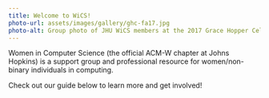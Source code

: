 ```yaml
---
title: Welcome to WiCS!
photo-url: assets/images/gallery/ghc-fa17.jpg
photo-alt: Group photo of JHU WiCS members at the 2017 Grace Hopper Celebration
---
```


Women in Computer Science (the official ACM-W chapter at Johns Hopkins)
is a support group and professional resource for women/non-binary individuals
in computing.

Check out our guide below to learn more and get involved!
